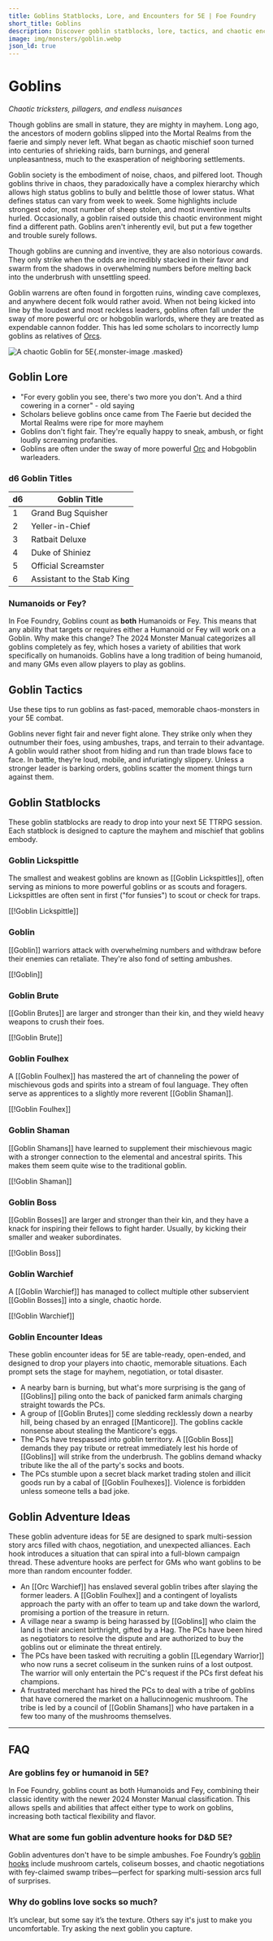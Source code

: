 ```yaml
---
title: Goblins Statblocks, Lore, and Encounters for 5E | Foe Foundry
short_title: Goblins
description: Discover goblin statblocks, lore, tactics, and chaotic encounter ideas for 5E. Add flavorful and fun goblins to your next TTRPG session.
image: img/monsters/goblin.webp
json_ld: true
---
```


# Goblins

*Chaotic tricksters, pillagers, and endless nuisances*

Though goblins are small in stature, they are mighty in mayhem. Long ago, the ancestors of modern goblins slipped into the Mortal Realms from the faerie and simply never left. What began as chaotic mischief soon turned into centuries of shrieking raids, barn burnings, and general unpleasantness, much to the exasperation of neighboring settlements.  

Goblin society is the embodiment of noise, chaos, and pilfered loot. Though goblins thrive in chaos, they paradoxically have a complex hierarchy which allows high status goblins to bully and belittle those of lower status. What defines status can vary from week to week. Some highlights include strongest odor, most number of sheep stolen, and most inventive insults hurled. Occasionally, a goblin raised outside this chaotic environment might find a different path. Goblins aren't inherently evil, but put a few together and trouble surely follows.  

Though goblins are cunning and inventive, they are also notorious cowards. They only strike when the odds are incredibly stacked in their favor and swarm from the shadows in overwhelming numbers before melting back into the underbrush with unsettling speed.  

Goblin warrens are often found in forgotten ruins, winding cave complexes, and anywhere decent folk would rather avoid. When not being kicked into line by the loudest and most reckless leaders, goblins often fall under the sway of more powerful orc or hobgoblin warlords, where they are treated as expendable cannon fodder. This has led some scholars to incorrectly lump goblins as relatives of [Orcs](./orc.md).

![A chaotic Goblin for 5E](../img/monsters/goblin.webp){.monster-image .masked}

## Goblin Lore

- "For every goblin you see, there's two more you don't. And a third cowering in a corner" - old saying
- Scholars believe goblins once came from The Faerie but decided the Mortal Realms were ripe for more mayhem
- Goblins don't fight fair. They're equally happy to sneak, ambush, or fight loudly screaming profanities.
- Goblins are often under the sway of more powerful [Orc](orc.md) and Hobgoblin warleaders.

### d6 Goblin Titles

| d6 | Goblin Title              |
|----|---------------------------|
| 1  | Grand Bug Squisher        |
| 2  | Yeller-in-Chief           |
| 3  | Ratbait Deluxe            |  
| 4  | Duke of Shiniez           |
| 5  | Official Screamster       |
| 6  | Assistant to the Stab King|

### Numanoids or Fey?

In Foe Foundry, Goblins count as **both** Humanoids or Fey. This means that any ability that targets or requires either a Humanoid or Fey will work on a Goblin. Why make this change? The 2024 Monster Manual categorizes all goblins completely as fey, which hoses a variety of abilities that work specifically on humanoids. Goblins have a long tradition of being humanoid, and many GMs even allow players to play as goblins.

## Goblin Tactics

Use these tips to run goblins as fast-paced, memorable chaos-monsters in your 5E combat.

Goblins never fight fair and never fight alone. They strike only when they outnumber their foes, using ambushes, traps, and terrain to their advantage. A goblin would rather shoot from hiding and run than trade blows face to face. In battle, they’re loud, mobile, and infuriatingly slippery. Unless a stronger leader is barking orders, goblins scatter the moment things turn against them.

## Goblin Statblocks

These goblin statblocks are ready to drop into your next 5E TTRPG session. Each statblock is designed to capture the mayhem and mischief that goblins embody.

### Goblin Lickspittle

The smallest and weakest goblins are known as [[Goblin Lickspittles]], often serving as minions to more powerful goblins or as scouts and foragers. Lickspittles are often sent in first ("for funsies") to scout or check for traps.

[[!Goblin Lickspittle]]

### Goblin

[[Goblin]] warriors attack with overwhelming numbers and withdraw before their enemies can retaliate. They're also fond of setting ambushes.

[[!Goblin]]

### Goblin Brute

[[Goblin Brutes]] are larger and stronger than their kin, and they wield heavy weapons to crush their foes.

[[!Goblin Brute]]

### Goblin Foulhex

A [[Goblin Foulhex]] has mastered the art of channeling the power of mischievous gods and spirits into a stream of foul language. They often serve as apprentices to a slightly more reverent [[Goblin Shaman]].

[[!Goblin Foulhex]]

### Goblin Shaman

[[Goblin Shamans]] have learned to supplement their mischievous magic with a stronger connection to the elemental and ancestral spirits. This makes them seem quite wise to the traditional goblin.

[[!Goblin Shaman]]

### Goblin Boss

[[Goblin Bosses]] are larger and stronger than their kin, and they have a knack for inspiring their fellows to fight harder. Usually, by kicking their smaller and weaker subordinates.

[[!Goblin Boss]]

### Goblin Warchief

A [[Goblin Warchief]] has managed to collect multiple other subservient [[Goblin Bosses]] into a single, chaotic horde.

[[!Goblin Warchief]]

### Goblin Encounter Ideas 

These goblin encounter ideas for 5E are table-ready, open-ended, and designed to drop your players into chaotic, memorable situations. Each prompt sets the stage for mayhem, negotiation, or total disaster.

- A nearby barn is burning, but what's more surprising is the gang of [[Goblins]] piling onto the back of panicked farm animals charging straight towards the PCs.
- A group of [[Goblin Brutes]] come sledding recklessly down a nearby hill, being chased by an enraged [[Manticore]]. The goblins cackle nonsense about stealing the Manticore's eggs.
- The PCs have trespassed into goblin territory. A [[Goblin Boss]] demands they pay tribute or retreat immediately lest his horde of [[Goblins]] will strike from the underbrush. The goblins demand whacky tribute like the all of the party's socks and boots.
- The PCs stumble upon a secret black market trading stolen and illicit goods run by a cabal of [[Goblin Foulhexes]]. Violence is forbidden unless someone tells a bad joke.

## Goblin Adventure Ideas

These goblin adventure ideas for 5E are designed to spark multi-session story arcs filled with chaos, negotiation, and unexpected alliances. Each hook introduces a situation that can spiral into a full-blown campaign thread. These adventure hooks are perfect for GMs who want goblins to be more than random encounter fodder.

- An [[Orc Warchief]] has enslaved several goblin tribes after slaying the former leaders. A [[Goblin Foulhex]] and a contingent of loyalists approach the party with an offer to team up and take down the warlord, promising a portion of the treasure in return.
- A village near a swamp is being harassed by [[Goblins]] who claim the land is their ancient birthright, gifted by a Hag. The PCs have been hired as negotiators to resolve the dispute and are authorized to buy the goblins out or eliminate the threat entirely.
- The PCs have been tasked with recruiting a goblin [[Legendary Warrior]] who now runs a secret coliseum in the sunken ruins of a lost outpost. The warrior will only entertain the PC's request if the PCs first defeat his champions.
- A frustrated merchant has hired the PCs to deal with a tribe of goblins that have cornered the market on a hallucinnogenic mushroom. The tribe is led by a council of [[Goblin Shamans]] who have partaken in a few too many of the mushrooms themselves.

---

## FAQ

### Are goblins fey or humanoid in 5E?

In Foe Foundry, goblins count as both Humanoids and Fey, combining their classic identity with the newer 2024 Monster Manual classification. This allows spells and abilities that affect either type to work on goblins, increasing both tactical flexibility and flavor.

### What are some fun goblin adventure hooks for D&D 5E?

Goblin adventures don't have to be simple ambushes. Foe Foundry’s [goblin hooks](#goblin-adventure-ideas) include mushroom cartels, coliseum bosses, and chaotic negotiations with fey-claimed swamp tribes—perfect for sparking multi-session arcs full of surprises.

### Why do goblins love socks so much?

It’s unclear, but some say it’s the texture. Others say it's just to make you uncomfortable. Try asking the next goblin you capture.
